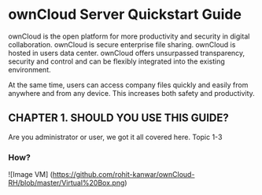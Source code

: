 # ownCloud Server Quickstart Guide

ownCloud is the open platform for more productivity and security in digital collaboration. ownCloud is secure enterprise file sharing. ownCloud is hosted in users data center. ownCloud offers unsurpassed transparency, security and control and can be flexibly integrated into the existing environment.

At the same time, users can access company files quickly and easily from anywhere and from any device. This increases both safety and productivity.

## CHAPTER 1. SHOULD YOU USE THIS GUIDE?

Are you administrator or user, we got it all covered here. Topic 1-3 

### How?
![Image VM]
(https://github.com/rohit-kanwar/ownCloud-RH/blob/master/Virtual%20Box.png)


